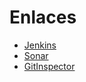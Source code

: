 # Enlaces

- [Jenkins](http://157.253.238.75:8080/jenkins-isis2603/)
- [Sonar](http://157.253.238.75:8080/sonar-isis2603/)
- [GitInspector](https://Uniandes-isis2603.github.io/202110_S4_E1_Serviplus_Front/reports/)
